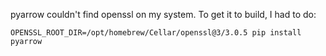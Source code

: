 pyarrow couldn't find openssl on my system. To get it to build, I had to do:

`OPENSSL_ROOT_DIR=/opt/homebrew/Cellar/openssl@3/3.0.5 pip install pyarrow`
